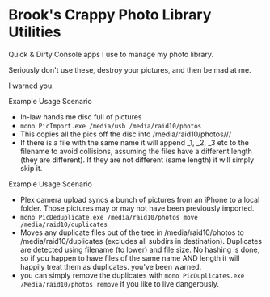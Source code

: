# Brook's Crappy Photo Library Utilities
Quick &amp; Dirty Console apps I use to manage my photo library.

Seriously don't use these, destroy your pictures, and then be mad at me.

I warned you.

Example Usage Scenario

* In-law hands me disc full of pictures
* `mono PicImport.exe /media/usb /media/raid10/photos`
* This copies all the pics off the disc into /media/raid10/photos/<year>/<month>/<filename>
* If there is a file with the same name it will append _1, _2, _3 etc to the filename to avoid collisions, assuming the files have a different length (they are different).  If they are not different (same length) it will simply skip it.


Example Usage Scenario
* Plex camera upload syncs a bunch of pictures from an iPhone to a local folder.  Those pictures may or may not have been previously imported.
* `mono PicDeduplicate.exe /media/raid10/photos move /media/raid10/duplicates`
* Moves any duplicate files out of the tree in /media/raid10/photos to /media/raid10/duplicates (excludes all subdirs in destination).  Duplicates are detected using filename (to lower) and file size.  No hashing is done, so if you happen to have files of the same name AND length it will happily treat them as duplicates.  you've been warned.
* you can simply remove the duplicates with `mono PicDuplicates.exe /Media/raid10/photos remove` if you like to live dangerously.
